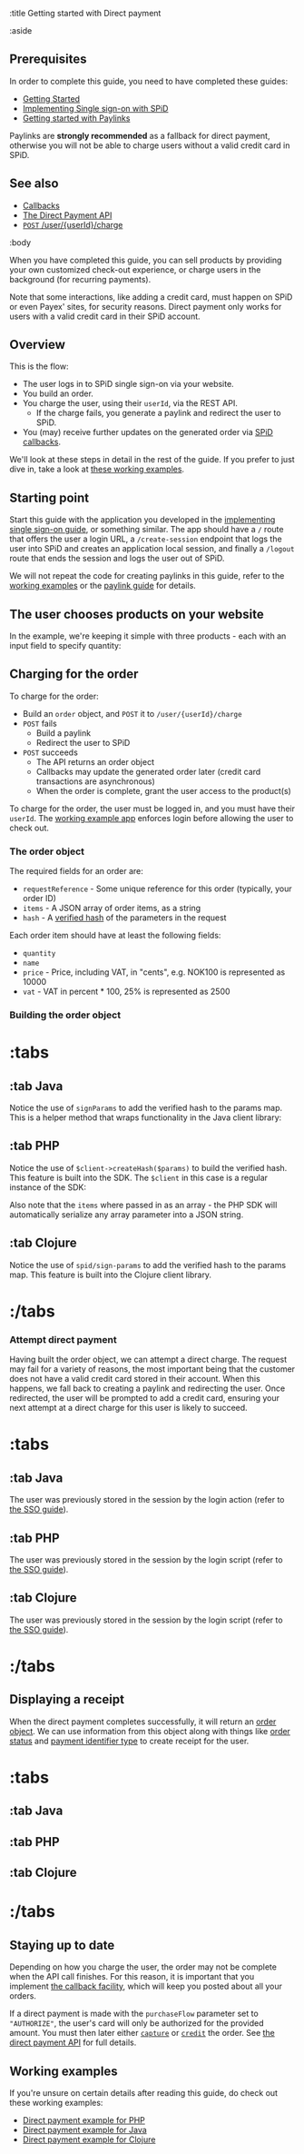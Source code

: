 :title Getting started with Direct payment

:aside

## Prerequisites

In order to complete this guide, you need to have completed these guides:

- [Getting Started](/getting-started/)
- [Implementing Single sign-on with SPiD](/implementing-sso/)
- [Getting started with Paylinks](/getting-started-with-paylinks/)

Paylinks are **strongly recommended** as a fallback for direct payment,
otherwise you will not be able to charge users without a valid credit card in
SPiD.

## See also

- [Callbacks](/callbacks/)
- [The Direct Payment API](/direct-payment-api/)
- [`POST` /user/{userId}/charge](/endpoints/POST/user/{userId}/charge/)

:body

When you have completed this guide, you can sell products by providing your own
customized check-out experience, or charge users in the background (for
recurring payments).

Note that some interactions, like adding a credit card, must happen on SPiD or
even Payex' sites, for security reasons. Direct payment only works for users
with a valid credit card in their SPiD account.

## Overview

This is the flow:

- The user logs in to SPiD single sign-on via your website.
- You build an order.
- You charge the user, using their `userId`, via the REST API.
    - If the charge fails, you generate a paylink and redirect the user to SPiD.
- You (may) receive further updates on the generated order via [SPiD callbacks](/callbacks/).

We'll look at these steps in detail in the rest of the guide. If you prefer to
just dive in, take a look at [these working examples](#working-examples).

## Starting point

Start this guide with the application you developed in the
[implementing single sign-on guide](/implementing-sso/), or something similar.
The app should have a `/` route that offers the user a login URL, a
`/create-session` endpoint that logs the user into SPiD and creates an
application local session, and finally a `/logout` route that ends the session
and logs the user out of SPiD.

We will not repeat the code for creating paylinks in this guide, refer to the
[working examples](#working-examples) or the
[paylink guide](/getting-started-with-paylinks/) for details.

## The user chooses products on your website

In the example, we're keeping it simple with three products - each with an input
field to specify quantity:

<spid-example lang="html" repo="clj" src="/direct-payment/resources/index.html" title="Keeping product choices simple"/>

## Charging for the order

To charge for the order:

- Build an `order` object, and `POST` it to `/user/{userId}/charge`
- `POST` fails
    - Build a paylink
    - Redirect the user to SPiD
- `POST` succeeds
    - The API returns an order object
    - Callbacks may update the generated order later (credit card transactions are asynchronous)
    - When the order is complete, grant the user access to the product(s)

To charge for the order, the user must be logged in, and you must have their
`userId`. The [working example app](#working-examples) enforces login before
allowing the user to check out.

### The order object

The required fields for an order are:

- `requestReference` - Some unique reference for this order (typically, your order ID)
- `items` - A JSON array of order items, as a string
- `hash` - A [verified hash](/verified-hash/) of the parameters in the request

Each order item should have at least the following fields:

- `quantity`
- `name`
- `price` - Price, including VAT, in "cents", e.g. NOK100 is represented as 10000
- `vat` - VAT in percent * 100, 25% is represented as 2500

### Building the order object

# :tabs

## :tab Java

<spid-example lang="java" src="/direct-payment/src/main/java/no/spid/examples/ShopController.java" title="The entirety of our product catalog right here"/>
<spid-example lang="java" src="/direct-payment/src/main/java/no/spid/examples/ShopController.java" title="Create data to POST to /user/{userId}/charge"/>

Notice the use of `signParams` to add the verified hash to the params map. This
is a helper method that wraps functionality in the Java client library:

<spid-example lang="java" src="/direct-payment/src/main/java/no/spid/examples/BaseController.java" title="Creating the security helper"/>
<spid-example lang="java" src="/direct-payment/src/main/java/no/spid/examples/BaseController.java" title="Signing parameters"/>

## :tab PHP

<spid-example lang="php" src="/direct-payment/checkout.php" title="The entirety of our product catalog right here"/>
<spid-example lang="php" src="/direct-payment/checkout.php" title="Create data to POST to /user/{userId}/charge"/>

Notice the use of `$client->createHash($params)` to build the verified hash.
This feature is built into the SDK. The `$client` in this case is a regular
instance of the SDK:

<spid-example lang="php" src="/direct-payment/checkout.php" title="Create SPiD client"/>

Also note that the `items` where passed in as an array - the PHP SDK will
automatically serialize any array parameter into a JSON string.

## :tab Clojure

<spid-example lang="clj" src="/direct-payment/src/spid_clojure_direct_payment_example/core.clj" title="The entirety of our product catalog right here"/>
<spid-example lang="clj" src="/direct-payment/src/spid_clojure_direct_payment_example/core.clj" title="Create data to POST to /user/{userId}/charge"/>

Notice the use of `spid/sign-params` to add the verified hash to the params map.
This feature is built into the Clojure client library.

# :/tabs

### Attempt direct payment

Having built the order object, we can attempt a direct charge. The request may
fail for a variety of reasons, the most important being that the customer does
not have a valid credit card stored in their account. When this happens, we fall
back to creating a paylink and redirecting the user. Once redirected, the user
will be prompted to add a credit card, ensuring your next attempt at a direct
charge for this user is likely to succeed.

# :tabs

## :tab Java

<spid-example lang="java" src="/direct-payment/src/main/java/no/spid/examples/ShopController.java" title="Attempting the direct payment, with a Paylink fallback"/>

The user was previously stored in the session by the login action (refer to
[the SSO guide](/implementing-sso/)).

## :tab PHP

<spid-example lang="php" src="/direct-payment/checkout.php" title="Attempting the direct payment, with a Paylink fallback"/>

The user was previously stored in the session by the login script (refer to
[the SSO guide](/implementing-sso/)).

<spid-example lang="php" src="/direct-payment/checkout.php" title="Retrieving the user"/>

## :tab Clojure

<spid-example lang="clj" src="/direct-payment/src/spid_clojure_direct_payment_example/core.clj" title="Attempting the direct payment, with a Paylink fallback"/>

The user was previously stored in the session by the login script (refer to
[the SSO guide](/implementing-sso/)).

# :/tabs

## Displaying a receipt

When the direct payment completes successfully, it will return an
[order object](/types/order/). We can use information from this object along
with things like [order status](/types/order-status/) and
[payment identifier type](/types/payment-id-type/) to create receipt for
the user.

# :tabs

## :tab Java

<spid-example lang="java" src="/direct-payment/src/main/java/no/spid/examples/ShopController.java" title="Preparing order data for the receipt view"/>
<spid-example lang="html" repo="java" src="/direct-payment/src/main/resources/templates/receipt.html" title="Simple receipt"/>

## :tab PHP

<spid-example lang="php" repo="php" src="/direct-payment/receipt.php" title="Simple receipt"/>

## :tab Clojure

<spid-example lang="clj" src="/direct-payment/src/spid_clojure_direct_payment_example/core.clj" title="Extracting order data for the receipt view"/>
<spid-example lang="html" repo="clj" src="/direct-payment/resources/receipt.html" title="Simple receipt"/>

# :/tabs

## Staying up to date

Depending on how you charge the user, the order may not be complete when the API
call finishes. For this reason, it is important that you implement
[the callback facility](/callbacks/), which will keep you posted about all your
orders.

If a direct payment is made with the `purchaseFlow` parameter set to
`"AUTHORIZE"`, the user's card will only be authorized for the provided amount.
You must then later either
[`capture`](/endpoints/POST/order/{orderId}/capture/) or
[`credit`](/endpoints/POST/order/{orderId}/credit/) the order. See
[the direct payment API](/direct-payment-api/) for full details.

## Working examples

If you're unsure on certain details after reading this guide, do check
out these working examples:

- [Direct payment example for PHP](https://github.com/schibsted/spid-php-examples/tree/master/direct-payment)
- [Direct payment example for Java](https://github.com/schibsted/spid-java-examples/tree/master/direct-payment)
- [Direct payment example for Clojure](https://github.com/schibsted/spid-clj-examples/tree/master/direct-payment)
